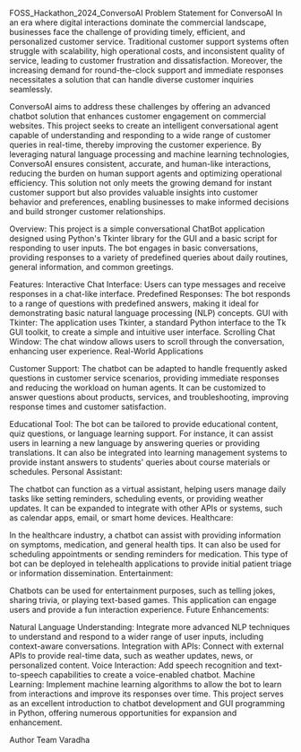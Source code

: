 FOSS_Hackathon_2024_ConversoAI
Problem Statement for ConversoAI
In an era where digital interactions dominate the commercial landscape, businesses face the challenge of providing timely, efficient, and personalized customer service. Traditional customer support systems often struggle with scalability, high operational costs, and inconsistent quality of service, leading to customer frustration and dissatisfaction. Moreover, the increasing demand for round-the-clock support and immediate responses necessitates a solution that can handle diverse customer inquiries seamlessly.

ConversoAI aims to address these challenges by offering an advanced chatbot solution that enhances customer engagement on commercial websites. This project seeks to create an intelligent conversational agent capable of understanding and responding to a wide range of customer queries in real-time, thereby improving the customer experience. By leveraging natural language processing and machine learning technologies, ConversoAI ensures consistent, accurate, and human-like interactions, reducing the burden on human support agents and optimizing operational efficiency. This solution not only meets the growing demand for instant customer support but also provides valuable insights into customer behavior and preferences, enabling businesses to make informed decisions and build stronger customer relationships.

Overview:
This project is a simple conversational ChatBot application designed using Python's Tkinter library for the GUI and a basic script for responding to user inputs. The bot engages in basic conversations, providing responses to a variety of predefined queries about daily routines, general information, and common greetings.

Features:
Interactive Chat Interface: Users can type messages and receive responses in a chat-like interface.
Predefined Responses: The bot responds to a range of questions with predefined answers, making it ideal for demonstrating basic natural language processing (NLP) concepts.
GUI with Tkinter: The application uses Tkinter, a standard Python interface to the Tk GUI toolkit, to create a simple and intuitive user interface.
Scrolling Chat Window: The chat window allows users to scroll through the conversation, enhancing user experience.
Real-World Applications

Customer Support:
The chatbot can be adapted to handle frequently asked questions in customer service scenarios, providing immediate responses and reducing the workload on human agents. It can be customized to answer questions about products, services, and troubleshooting, improving response times and customer satisfaction.

Educational Tool:
The bot can be tailored to provide educational content, quiz questions, or language learning support. For instance, it can assist users in learning a new language by answering queries or providing translations. It can also be integrated into learning management systems to provide instant answers to students' queries about course materials or schedules. Personal Assistant:

The chatbot can function as a virtual assistant, helping users manage daily tasks like setting reminders, scheduling events, or providing weather updates. It can be expanded to integrate with other APIs or systems, such as calendar apps, email, or smart home devices. Healthcare:

In the healthcare industry, a chatbot can assist with providing information on symptoms, medication, and general health tips. It can also be used for scheduling appointments or sending reminders for medication. This type of bot can be deployed in telehealth applications to provide initial patient triage or information dissemination. Entertainment:

Chatbots can be used for entertainment purposes, such as telling jokes, sharing trivia, or playing text-based games. This application can engage users and provide a fun interaction experience. Future Enhancements:

Natural Language Understanding: Integrate more advanced NLP techniques to understand and respond to a wider range of user inputs, including context-aware conversations.
Integration with APIs: Connect with external APIs to provide real-time data, such as weather updates, news, or personalized content.
Voice Interaction: Add speech recognition and text-to-speech capabilities to create a voice-enabled chatbot.
Machine Learning: Implement machine learning algorithms to allow the bot to learn from interactions and improve its responses over time.
This project serves as an excellent introduction to chatbot development and GUI programming in Python, offering numerous opportunities for expansion and enhancement.

Author
Team Varadha
